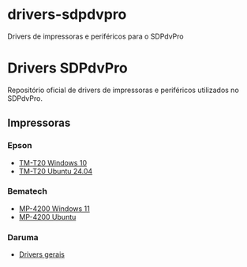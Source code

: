 # drivers-sdpdvpro
Drivers de impressoras e periféricos para o SDPdvPro

# Drivers SDPdvPro

Repositório oficial de drivers de impressoras e periféricos utilizados no SDPdvPro.

## Impressoras

### Epson
- [TM-T20 Windows 10](Epson/epson_tm_t20_win10.zip)
- [TM-T20 Ubuntu 24.04](Epson/epson_tm_t20_ubuntu.tar.gz)

### Bematech
- [MP-4200 Windows 11](Bematech/bematech_mp4200_win11.zip)
- [MP-4200 Ubuntu](Bematech/bematech_mp4200_ubuntu.deb)

### Daruma
- [Drivers gerais](Daruma/daruma_drivers.zip)
